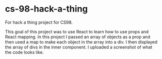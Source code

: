 # cs-98-hack-a-thing
For hack a thing project for CS98. 

This goal of this project was to use React to learn how to use props and React mapping. In this project I passed an array of objects as a prop and then used a map to make each object in the array into a div. I then displayed the array of divs in the inner component. I uploaded a screenshot of what the code looks like. 

